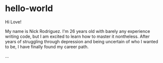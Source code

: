# hello-world

Hi Love!

My name is Nick Rodriguez. I'm 26 years old with barely any experience writing code, but I am excited to learn how to master it nontheless. After years of struggling through depression and being uncertain of who I wanted to be, I have finally found my career path. 

...

